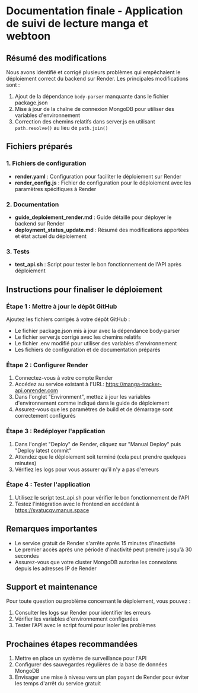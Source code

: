 # Documentation finale - Application de suivi de lecture manga et webtoon

## Résumé des modifications

Nous avons identifié et corrigé plusieurs problèmes qui empêchaient le déploiement correct du backend sur Render. Les principales modifications sont :

1. Ajout de la dépendance `body-parser` manquante dans le fichier package.json
2. Mise à jour de la chaîne de connexion MongoDB pour utiliser des variables d'environnement
3. Correction des chemins relatifs dans server.js en utilisant `path.resolve()` au lieu de `path.join()`

## Fichiers préparés

### 1. Fichiers de configuration

- **render.yaml** : Configuration pour faciliter le déploiement sur Render
- **render_config.js** : Fichier de configuration pour le déploiement avec les paramètres spécifiques à Render

### 2. Documentation

- **guide_deploiement_render.md** : Guide détaillé pour déployer le backend sur Render
- **deployment_status_update.md** : Résumé des modifications apportées et état actuel du déploiement

### 3. Tests

- **test_api.sh** : Script pour tester le bon fonctionnement de l'API après déploiement

## Instructions pour finaliser le déploiement

### Étape 1 : Mettre à jour le dépôt GitHub

Ajoutez les fichiers corrigés à votre dépôt GitHub :
- Le fichier package.json mis à jour avec la dépendance body-parser
- Le fichier server.js corrigé avec les chemins relatifs
- Le fichier .env modifié pour utiliser des variables d'environnement
- Les fichiers de configuration et de documentation préparés

### Étape 2 : Configurer Render

1. Connectez-vous à votre compte Render
2. Accédez au service existant à l'URL: https://manga-tracker-api.onrender.com
3. Dans l'onglet "Environment", mettez à jour les variables d'environnement comme indiqué dans le guide de déploiement
4. Assurez-vous que les paramètres de build et de démarrage sont correctement configurés

### Étape 3 : Redéployer l'application

1. Dans l'onglet "Deploy" de Render, cliquez sur "Manual Deploy" puis "Deploy latest commit"
2. Attendez que le déploiement soit terminé (cela peut prendre quelques minutes)
3. Vérifiez les logs pour vous assurer qu'il n'y a pas d'erreurs

### Étape 4 : Tester l'application

1. Utilisez le script test_api.sh pour vérifier le bon fonctionnement de l'API
2. Testez l'intégration avec le frontend en accédant à https://svatucqv.manus.space

## Remarques importantes

- Le service gratuit de Render s'arrête après 15 minutes d'inactivité
- Le premier accès après une période d'inactivité peut prendre jusqu'à 30 secondes
- Assurez-vous que votre cluster MongoDB autorise les connexions depuis les adresses IP de Render

## Support et maintenance

Pour toute question ou problème concernant le déploiement, vous pouvez :
1. Consulter les logs sur Render pour identifier les erreurs
2. Vérifier les variables d'environnement configurées
3. Tester l'API avec le script fourni pour isoler les problèmes

## Prochaines étapes recommandées

1. Mettre en place un système de surveillance pour l'API
2. Configurer des sauvegardes régulières de la base de données MongoDB
3. Envisager une mise à niveau vers un plan payant de Render pour éviter les temps d'arrêt du service gratuit
